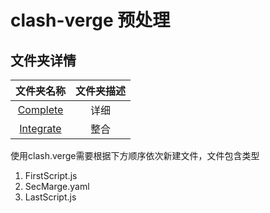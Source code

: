 # clash-verge 预处理

## 文件夹详情

|文件夹名称|文件夹描述|
|:--:|:--:|
|[Complete](https://github.com/zzcabc/Rules/tree/master/Rules_Parsers/clash-verge/Complete)|详细|
|[Integrate](https://github.com/zzcabc/Rules/tree/master/Rules_Parsers/clash-verge/Integrate)|整合|


使用clash.verge需要根据下方顺序依次新建文件，文件包含类型

1. FirstScript.js
2. SecMarge.yaml
3. LastScript.js